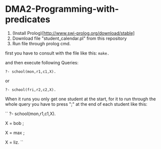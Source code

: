 # DMA2-Programming-with-predicates

1. (Install Prolog)[http://www.swi-prolog.org/download/stable]
2. Download file "student_calendar.pl" from this repository
3. Run file through prolog cmd. 

first you have to consult with the file like this:
``
make.
``

and then execute following Queries:

``
?- school(mon,r1,c1,X). 
``

or

``
?- school(fri,r2,c2,X).
``

When it runs you only get one student at the start, for it to run through the whole query you have to press ";" at the end of each student
like this:

``
?- school(mon,r1,c1,X).

X = bob ;

X = max ;

X = liz.
``
